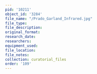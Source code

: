 ```yaml
---
pid: '10211'
object_id: '3284'
file_name: "/Prado_Garland_Infrared.jpg"
file_type:
file_description:
original_format:
research_date:
researchers:
equipment_used:
file_location:
file_notes:
collection: curatorial_files
order: '109'
---
```

